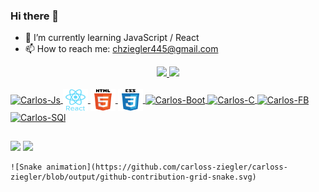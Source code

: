 ### Hi there 👋

- 🌱 I’m currently learning JavaScript / React 
- 📫 How to reach me: chziegler445@gmail.com

<div align="center">
  <a href="https://github.com/carloss-ziegler">
  <img height="180em" src="https://github-readme-stats.vercel.app/api?username=carloss-ziegler&show_icons=true&theme=dark&include_all_commits=true&count_private=true"/>
  <img height="180em" src="https://github-readme-stats.vercel.app/api/top-langs/?username=carloss-ziegler&layout=compact&langs_count=7&theme=dark"/>
</div>
<div style="display: inline_block"><br>
  <img align="center" alt="Carlos-Js" height="35" width="40" src="https://cdn.jsdelivr.net/gh/devicons/devicon/icons/javascript/javascript-original.svg">
  <img align="center" alt="Carlos-React" height="35" width="40" src="https://raw.githubusercontent.com/devicons/devicon/master/icons/react/react-original-wordmark.svg">
  <img align="center" alt="Carlos-HTML" height="35" width="40" src="https://raw.githubusercontent.com/devicons/devicon/master/icons/html5/html5-original-wordmark.svg">
  <img align="center" alt="Carlos-CSS" height="35" width="40" src="https://raw.githubusercontent.com/devicons/devicon/master/icons/css3/css3-original-wordmark.svg">
  <img align="center" alt="Carlos-Boot" height="40" width="40" src="https://cdn.jsdelivr.net/gh/devicons/devicon/icons/bootstrap/bootstrap-original-wordmark.svg" />
  <img align="center" alt="Carlos-C" height="35" width="40" src="https://cdn.jsdelivr.net/gh/devicons/devicon/icons/c/c-original.svg" />
  <img align="center" alt="Carlos-FB" height="35" width="40" src="https://cdn.jsdelivr.net/gh/devicons/devicon/icons/firebase/firebase-plain-wordmark.svg" />
  <img align="center" alt="Carlos-SQl" height="35" width="40" src="https://cdn.jsdelivr.net/gh/devicons/devicon/icons/mysql/mysql-original-wordmark.svg" />
</div>
  
  ##
  
  <div>
    <a href="https://instagram.com/carlos.zieglerr" target="_blank"><img src="https://img.shields.io/badge/-Instagram-%23E4405F?style=for-the-badge&logo=instagram&logoColor=white" target="_blank"></a>
      <a href="https://www.linkedin.com/in/carlos-henrique-ziegler-de-araujo-965a3223a" target="_blank"><img src="https://img.shields.io/badge/-LinkedIn-%230077B5?style=for-the-badge&logo=linkedin&logoColor=white" target="_blank"></a>
        
    ![Snake animation](https://github.com/carloss-ziegler/carloss-ziegler/blob/output/github-contribution-grid-snake.svg)
</div>
  


